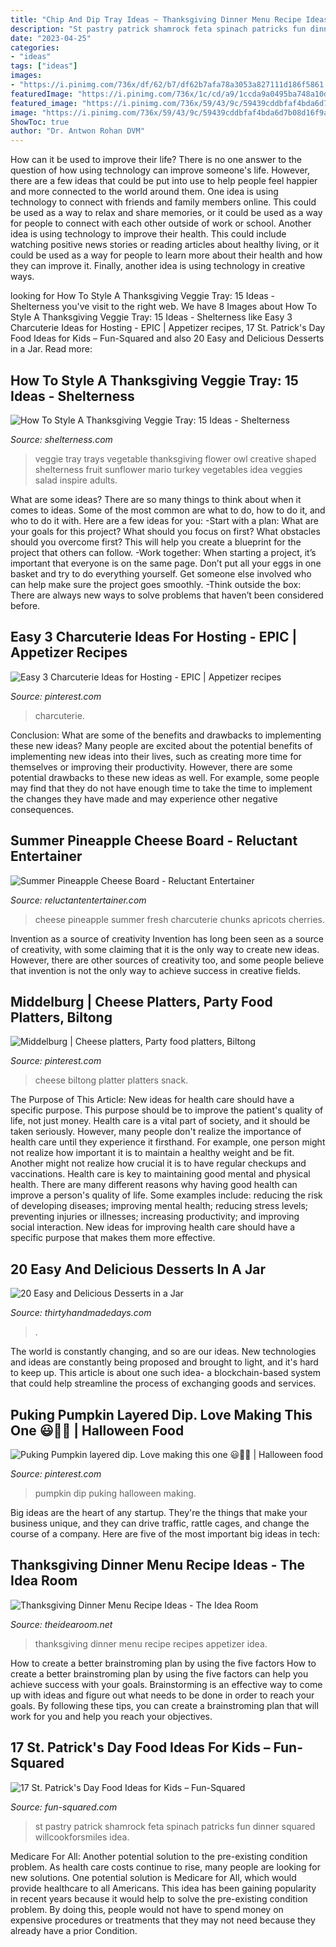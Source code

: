 ```yaml
---
title: "Chip And Dip Tray Ideas ~ Thanksgiving Dinner Menu Recipe Ideas"
description: "St pastry patrick shamrock feta spinach patricks fun dinner squared willcookforsmiles idea"
date: "2023-04-25"
categories:
- "ideas"
tags: ["ideas"]
images:
- "https://i.pinimg.com/736x/df/62/b7/df62b7afa78a3053a827111d186f5861.jpg"
featuredImage: "https://i.pinimg.com/736x/1c/cd/a9/1ccda9a0495ba748a10db0b0b5c18f7b.jpg"
featured_image: "https://i.pinimg.com/736x/59/43/9c/59439cddbfaf4bda6d7b08d16f9a908b--cheese-platters-party-platters.jpg"
image: "https://i.pinimg.com/736x/59/43/9c/59439cddbfaf4bda6d7b08d16f9a908b--cheese-platters-party-platters.jpg"
ShowToc: true
author: "Dr. Antwon Rohan DVM"
---
```



How can it be used to improve their life?
There is no one answer to the question of how using technology can improve someone's life. However, there are a few ideas that could be put into use to help people feel happier and more connected to the world around them. One idea is using technology to connect with friends and family members online. This could be used as a way to relax and share memories, or it could be used as a way for people to connect with each other outside of work or school. Another idea is using technology to improve their health. This could include watching positive news stories or reading articles about healthy living, or it could be used as a way for people to learn more about their health and how they can improve it. Finally, another idea is using technology in creative ways.

	

		
looking for How To Style A Thanksgiving Veggie Tray: 15 Ideas - Shelterness you've visit to the right web. We have 8 Images about How To Style A Thanksgiving Veggie Tray: 15 Ideas - Shelterness like Easy 3 Charcuterie Ideas for Hosting - EPIC | Appetizer recipes, 17 St. Patrick&#039;s Day Food Ideas for Kids – Fun-Squared and also 20 Easy and Delicious Desserts in a Jar. Read more:
		
    
## How To Style A Thanksgiving Veggie Tray: 15 Ideas - Shelterness

<img loading=lazy src="https://i.shelterness.com/2017/09/06-a-sunflower-veggie-tray-is-a-creative-idea-for-any-party.jpg" onerror="this.onerror=null;this.src='https://tse4.mm.bing.net/th?id=OIP.OcKZLhV9ulortJ00tG1EaQHaJ4&amp;pid=15.1';" alt="How To Style A Thanksgiving Veggie Tray: 15 Ideas - Shelterness">

_Source: shelterness.com_

>veggie tray trays vegetable thanksgiving flower owl creative shaped shelterness fruit sunflower mario turkey vegetables idea veggies salad inspire adults. 

	

What are some ideas?
There are so many things to think about when it comes to ideas. Some of the most common are what to do, how to do it, and who to do it with. Here are a few ideas for you: 
-Start with a plan: What are your goals for this project? What should you focus on first? What obstacles should you overcome first? This will help you create a blueprint for the project that others can follow. 
-Work together: When starting a project, it’s important that everyone is on the same page. Don’t put all your eggs in one basket and try to do everything yourself. Get someone else involved who can help make sure the project goes smoothly. 
-Think outside the box: There are always new ways to solve problems that haven’t been considered before.

    
## Easy 3 Charcuterie Ideas For Hosting - EPIC | Appetizer Recipes

<img loading=lazy src="https://i.pinimg.com/736x/df/62/b7/df62b7afa78a3053a827111d186f5861.jpg" onerror="this.onerror=null;this.src='https://tse4.mm.bing.net/th?id=OIP.K5wtxLdzerYkiHHmeWTv4QHaJ4&amp;pid=15.1';" alt="Easy 3 Charcuterie Ideas for Hosting - EPIC | Appetizer recipes">

_Source: pinterest.com_

>charcuterie. 

	

Conclusion: What are some of the benefits and drawbacks to implementing these new ideas?
Many people are excited about the potential benefits of implementing new ideas into their lives, such as creating more time for themselves or improving their productivity. However, there are some potential drawbacks to these new ideas as well. For example, some people may find that they do not have enough time to take the time to implement the changes they have made and may experience other negative consequences.

    
## Summer Pineapple Cheese Board - Reluctant Entertainer

<img loading=lazy src="https://reluctantentertainer.com/wp-content/uploads/2018/06/Summer-Pineapple-Cheese-Board-4.jpg" onerror="this.onerror=null;this.src='https://tse1.mm.bing.net/th?id=OIP.cuSNmV5TvcKpPiIYZU9DKgHaLG&amp;pid=15.1';" alt="Summer Pineapple Cheese Board - Reluctant Entertainer">

_Source: reluctantentertainer.com_

>cheese pineapple summer fresh charcuterie chunks apricots cherries. 

	

Invention as a source of creativity
Invention has long been seen as a source of creativity, with some claiming that it is the only way to create new ideas. However, there are other sources of creativity too, and some people believe that invention is not the only way to achieve success in creative fields.

    
## Middelburg | Cheese Platters, Party Food Platters, Biltong

<img loading=lazy src="https://i.pinimg.com/736x/59/43/9c/59439cddbfaf4bda6d7b08d16f9a908b--cheese-platters-party-platters.jpg" onerror="this.onerror=null;this.src='https://tse4.mm.bing.net/th?id=OIP.msGmmv-jnmDQ4nfW5UH0hAHaHa&amp;pid=15.1';" alt="Middelburg | Cheese platters, Party food platters, Biltong">

_Source: pinterest.com_

>cheese biltong platter platters snack. 

	

The Purpose of This Article: New ideas for health care should have a specific purpose. This purpose should be to improve the patient's quality of life, not just money.
Health care is a vital part of society, and it should be taken seriously. However, many people don't realize the importance of health care until they experience it firsthand. For example, one person might not realize how important it is to maintain a healthy weight and be fit. Another might not realize how crucial it is to have regular checkups and vaccinations. Health care is key to maintaining good mental and physical health. There are many different reasons why having good health can improve a person's quality of life. Some examples include: reducing the risk of developing diseases; improving mental health; reducing stress levels; preventing injuries or illnesses; increasing productivity; and improving social interaction. New ideas for improving health care should have a specific purpose that makes them more effective.

    
## 20 Easy And Delicious Desserts In A Jar

<img loading=lazy src="https://www.thirtyhandmadedays.com/wp-content/uploads/2016/10/dessertsinajar.jpg" onerror="this.onerror=null;this.src='https://tse2.mm.bing.net/th?id=OIP.0DfrwVerZXPgUfL1gWTboQHaLH&amp;pid=15.1';" alt="20 Easy and Delicious Desserts in a Jar">

_Source: thirtyhandmadedays.com_

>. 

	

The world is constantly changing, and so are our ideas. New technologies and ideas are constantly being proposed and brought to light, and it's hard to keep up. This article is about one such idea- a blockchain-based system that could help streamline the process of exchanging goods and services.

    
## Puking Pumpkin Layered Dip. Love Making This One 😃👻🎃 | Halloween Food

<img loading=lazy src="https://i.pinimg.com/736x/1c/cd/a9/1ccda9a0495ba748a10db0b0b5c18f7b.jpg" onerror="this.onerror=null;this.src='https://tse1.mm.bing.net/th?id=OIP.FApmaLjjZ6eyJ45rRjzpXwHaM_&amp;pid=15.1';" alt="Puking Pumpkin layered dip. Love making this one 😃👻🎃 | Halloween food">

_Source: pinterest.com_

>pumpkin dip puking halloween making. 

	

Big ideas are the heart of any startup. They're the things that make your business unique, and they can drive traffic, rattle cages, and change the course of a company. Here are five of the most important big ideas in tech: 

    
## Thanksgiving Dinner Menu Recipe Ideas - The Idea Room

<img loading=lazy src="https://www.theidearoom.net/wp-content/uploads/2017/10/20-Thanksgiving-Appetizer-Recipes.png" onerror="this.onerror=null;this.src='https://tse2.mm.bing.net/th?id=OIP.Svx52J_tSFPPT2DFyy_4ZwHaLH&amp;pid=15.1';" alt="Thanksgiving Dinner Menu Recipe Ideas - The Idea Room">

_Source: theidearoom.net_

>thanksgiving dinner menu recipe recipes appetizer idea. 

	

How to create a better brainstroming plan by using the five factors
How to create a better brainstroming plan by using the five factors can help you achieve success with your goals. Brainstorming is an effective way to come up with ideas and figure out what needs to be done in order to reach your goals. By following these tips, you can create a brainstroming plan that will work for you and help you reach your objectives.

    
## 17 St. Patrick&#039;s Day Food Ideas For Kids – Fun-Squared

<img loading=lazy src="https://i1.wp.com/fun-squared.com/wp-content/uploads/2018/03/Spinach-and-Feta-Pastry-Shamrock-4-from-willcookforsmiles.com_.jpg?resize=750%2C1255&amp;ssl=1" onerror="this.onerror=null;this.src='https://tse4.mm.bing.net/th?id=OIP.9pN5BPdUwhnNk5QFEfCGFQHaMZ&amp;pid=15.1';" alt="17 St. Patrick&#039;s Day Food Ideas for Kids – Fun-Squared">

_Source: fun-squared.com_

>st pastry patrick shamrock feta spinach patricks fun dinner squared willcookforsmiles idea. 

	

Medicare For All: Another potential solution to the pre-existing condition problem.
As health care costs continue to rise, many people are looking for new solutions. One potential solution is Medicare for All, which would provide healthcare to all Americans. This idea has been gaining popularity in recent years because it would help to solve the pre-existing condition problem. By doing this, people would not have to spend money on expensive procedures or treatments that they may not need because they already have a prior Condition.

